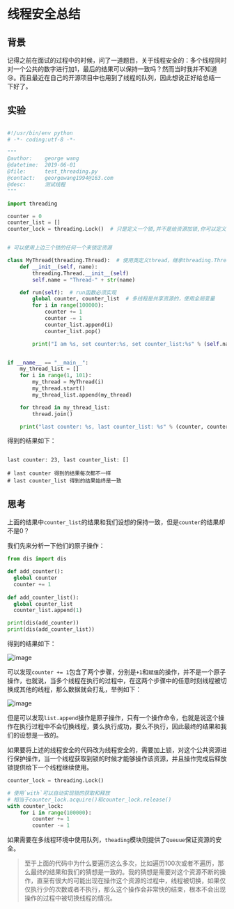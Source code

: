 


# 线程安全总结

## 背景



记得之前在面试的过程中的时候，问了一道题目，关于线程安全的：多个线程同时对一个公共的数字进行加1，最后的结果可以保持一致吗？然而当时我并不知道😢。而且最近在自己的开源项目中也用到了线程的队列，因此想说正好给总结一下好了。



## 实验



```python

#!/usr/bin/env python
# -*- coding:utf-8 -*-

"""
@author:    george wang
@datetime:  2019-06-01
@file:      test_threading.py
@contact:   georgewang1994@163.com
@desc:      测试线程
"""

import threading

counter = 0
counter_list = []
counter_lock = threading.Lock()  # 只是定义一个锁,并不是给资源加锁,你可以定义多个锁,像下两行代码,当你需要占用这个资源时，任何一个锁都可以锁这个资源


# 可以使用上边三个锁的任何一个来锁定资源

class MyThread(threading.Thread):  # 使用类定义thread，继承threading.Thread
    def __init__(self, name):
        threading.Thread.__init__(self)
        self.name = "Thread-" + str(name)

    def run(self):  # run函数必须实现
        global counter, counter_list  # 多线程是共享资源的，使用全局变量
        for i in range(100000):
            counter += 1
            counter -= 1
            counter_list.append(i)
            counter_list.pop()

        print("I am %s, set counter:%s, set counter_list:%s" % (self.name, counter, counter_list))


if __name__ == "__main__":
    my_thread_list = []
    for i in range(1, 101):
        my_thread = MyThread(i)
        my_thread.start()
        my_thread_list.append(my_thread)

    for thread in my_thread_list:
        thread.join()

    print("last counter: %s, last counter_list: %s" % (counter, counter_list))
```



得到的结果如下：

```

last counter: 23, last counter_list: []

# last counter 得到的结果每次都不一样
# last counter_list 得到的结果始终是一致
```



## 思考



上面的结果中`counter_list`的结果和我们设想的保持一致，但是`counter`的结果却不是0？



我们先来分析一下他们的原子操作：

```python
from dis import dis

def add_counter():
  global counter
  counter += 1
  
def add_counter_list():
  global counter_list
  counter_list.append(1)

print(dis(add_counter))
print(dis(add_counter_list))
```



得到的结果如下：



![image](https://wx3.sinaimg.cn/large/007FyU7Tly1g3lvu9j2jlj318m0mo49v.jpg)



可以发现`counter += 1`包含了两个步骤，分别是`+1`和`赋值`的操作，并不是一个原子操作，也就说，当多个线程在执行的过程中，在这两个步骤中的任意时刻线程被切换成其他的线程，那么数据就会打乱，举例如下：



![image](https://wx1.sinaimg.cn/large/007FyU7Tly1g3lvuq5s3ij318i0awn11.jpg)



但是可以发现`list.append`操作是原子操作，只有一个操作命令，也就是说这个操作在执行过程中不会切换线程，要么执行成功，要么不执行，因此最终的结果和我们的设想是一致的。



如果要将上述的线程安全的代码改为线程安全的，需要加上锁，对这个公共资源进行保护操作，当一个线程获取到锁的时候才能够操作该资源，并且操作完成后释放锁提供给下一个线程继续使用。



```python
counter_lock = threading.Lock()

# 使用`with`可以自动实现锁的获取和释放
# 相当于counter_lock.acquire()和counter_lock.release()
with counter_lock:
    for i in range(100000):
        counter += 1
        counter -= 1
```



如果需要在多线程环境中使用队列，`theading`模块则提供了`Queuue`保证资源的安全。



>  至于上面的代码中为什么要遍历这么多次，比如遍历100次或者不遍历，那么最终的结果和我们的猜想是一致的。我的猜想是需要对这个资源不断的操作，直至有很大的可能出现在操作这个资源的过程中，线程被切换，如果仅仅执行少的次数或者不执行，那么这个操作会非常快的结束，根本不会出现操作的过程中被切换线程的情况。